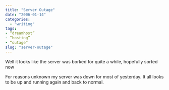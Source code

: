 ```yaml
---
title: "Server Outage"
date: "2006-01-14"
categories: 
  - "writing"
tags:
- “dreamhost”
- “hosting”
- “outage”
slug: "server-outage"
---
```


Well it looks like the server was borked for quite a while, hopefully sorted now

For reasons unknown my server was down for most of yesterday. It all looks to be up and running again and back to normal.
